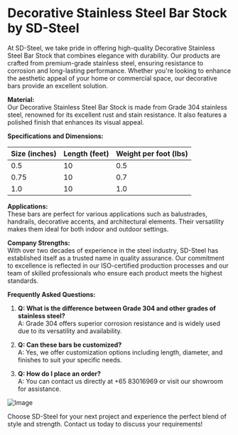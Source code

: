 # Decorative Stainless Steel Bar Stock by SD-Steel

At SD-Steel, we take pride in offering high-quality Decorative Stainless Steel Bar Stock that combines elegance with durability. Our products are crafted from premium-grade stainless steel, ensuring resistance to corrosion and long-lasting performance. Whether you're looking to enhance the aesthetic appeal of your home or commercial space, our decorative bars provide an excellent solution.

**Material:**  
Our Decorative Stainless Steel Bar Stock is made from Grade 304 stainless steel, renowned for its excellent rust and stain resistance. It also features a polished finish that enhances its visual appeal.

**Specifications and Dimensions:**  

| Size (inches) | Length (feet) | Weight per foot (lbs) |
|---------------|---------------|-----------------------|
| 0.5           | 10            | 0.5                   |
| 0.75          | 10            | 0.7                   |
| 1.0           | 10            | 1.0                   |

**Applications:**  
These bars are perfect for various applications such as balustrades, handrails, decorative accents, and architectural elements. Their versatility makes them ideal for both indoor and outdoor settings.

**Company Strengths:**  
With over two decades of experience in the steel industry, SD-Steel has established itself as a trusted name in quality assurance. Our commitment to excellence is reflected in our ISO-certified production processes and our team of skilled professionals who ensure each product meets the highest standards.

**Frequently Asked Questions:**

1. **Q: What is the difference between Grade 304 and other grades of stainless steel?**  
   A: Grade 304 offers superior corrosion resistance and is widely used due to its versatility and availability.

2. **Q: Can these bars be customized?**  
   A: Yes, we offer customization options including length, diameter, and finishes to suit your specific needs.

3. **Q: How do I place an order?**  
   A: You can contact us directly at +65 83016969 or visit our showroom for assistance.

![Image](https://github.com/user-attachments/assets/2567258e-e124-4816-932d-1809bd27ef0b)

Choose SD-Steel for your next project and experience the perfect blend of style and strength. Contact us today to discuss your requirements!